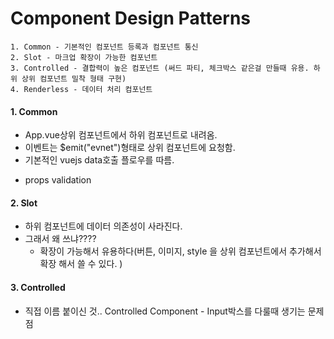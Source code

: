 # Component Design Patterns 
  
```    
1. Common - 기본적인 컴포넌트 등록과 컴포넌트 통신  
2. Slot - 마크업 확장이 가능한 컴포넌트
3. Controlled - 결합력이 높은 컴포넌트 (써드 파티, 체크박스 같은걸 만들때 유용. 하위 상위 컴포넌트 밀착 형태 구현) 
4. Renderless - 데이터 처리 컴포넌트 
```
 
#### 1. Common
- App.vue상위 컴포넌트에서 하위 컴포넌트로 내려옴. 
- 이벤트는 $emit("evnet")형태로 상위 컴포넌트에 요청함.  
- 기본적인 vuejs data호출 플로우를 따름.  
* props validation 

#### 2. Slot
- 하위 컴포넌트에 데이터 의존성이 사라진다. 
- 그래서 왜 쓰냐????
  * 확장이 가능해서 유용하다(버튼, 이미지, style 을 상위 컴포넌트에서 추가해서 확장 해서 쓸 수 있다. ) 

#### 3. Controlled
- 직접 이름 붙이신 것.. Controlled Component - Input박스를 다룰때 생기는 문제 점 


